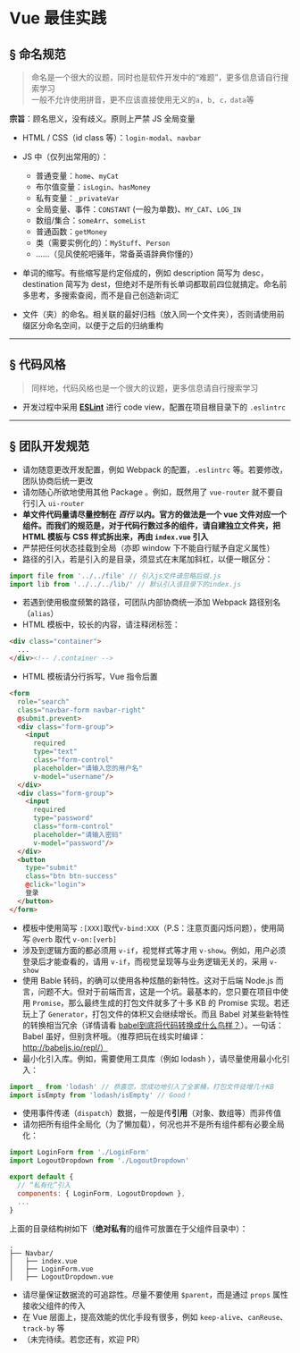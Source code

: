 # Vue 最佳实践

## &sect; 命名规范
> 命名是一个很大的议题，同时也是软件开发中的“难题”，更多信息请自行搜索学习  
> 一般不允许使用拼音，更不应该直接使用无义的`a, b, c，data`等

**宗旨**：顾名思义，没有歧义。原则上严禁 JS 全局变量

* HTML / CSS（id class 等）：`login-modal`、`navbar`
* JS 中（仅列出常用的）：
  * 普通变量：`home`、`myCat`
  * 布尔值变量：`isLogin`、`hasMoney`
  * 私有变量：`_privateVar`
  * 全局变量、事件：`CONSTANT` (一般为单数)、`MY_CAT`、`LOG_IN`
  * 数组/集合：`someArr`、`someList`
  * 普通函数：`getMoney`
  * 类（需要实例化的）：`MyStuff`、`Person`
  * ......（见风使舵吧骚年，常备英语辞典你懂的）
  
* 单词的缩写。有些缩写是约定俗成的，例如 description 简写为 desc，destination 简写为 dest，但绝对不是所有长单词都取前四位就搞定。命名前多思考，多搜索查阅，而不是自己创造新词汇
* 文件（夹）的命名。相关联的最好归档（放入同一个文件夹），否则请使用前缀区分命名空间，以便于之后的归纳重构

***

## &sect; 代码风格
> 同样地，代码风格也是一个很大的议题，更多信息请自行搜索学习

* 开发过程中采用 [**ESLint**](http://eslint.org/) 进行 code view，配置在项目根目录下的 `.eslintrc`

***

## &sect; 团队开发规范
* 请勿随意更改开发配置，例如 Webpack 的配置，`.eslintrc` 等。若要修改，团队协商后统一更改
* 请勿随心所欲地使用其他 Package 。例如，既然用了 `vue-router` 就不要自行引入 `ui-router`
* **单文件代码量请尽量控制在 *百行* 以内。官方的做法是一个 vue 文件对应一个组件。而我们的规范是，对于代码行数过多的组件，请自建独立文件夹，把 HTML 模板与 CSS 样式拆出来，再由 `index.vue` 引入**
* 严禁把任何状态挂载到全局（亦即 window 下不能自行赋予自定义属性）
* 路径的引入，若是引入的是目录，须显式在末尾加斜杠，以便一眼区分：

```javascript
import file from '../../file' // 引入js文件请忽略后缀.js
import lib from '../../../lib/' // 默认引入该目录下的index.js
```

* 若遇到使用极度频繁的路径，可团队内部协商统一添加 Webpack 路径别名（`alias`）
* HTML 模板中，较长的内容，请注释闭标签：

```html
<div class="container">
  ...
</div><!-- /.container -->
```

* HTML 模板请分行拆写，Vue 指令后置

```html
<form
  role="search"
  class="navbar-form navbar-right"
  @submit.prevent>
  <div class="form-group">
    <input
      required
      type="text"
      class="form-control"
      placeholder="请输入您的用户名"
      v-model="username"/>
  </div>
  <div class="form-group">
    <input
      required
      type="password"
      class="form-control"
      placeholder="请输入密码"
      v-model="password"/>
  </div>
  <button
    type="submit"
    class="btn btn-success"
    @click="login">
    登录
  </button>
</form>
```

* 模板中使用简写 `:[XXX]`取代`v-bind:XXX`（P.S：注意页面闪烁问题），使用简写 `@verb` 取代 `v-on:[verb]`
* 涉及到逻辑方面的都必须用 `v-if`，视觉样式等才用 `v-show`。例如，用户必须登录后才能查看的，请用 `v-if`，而视觉呈现等与业务逻辑无关的，采用 `v-show`
* 使用 Bable 转码，的确可以使用各种炫酷的新特性。这对于后端 Node.js 而言，问题不大。但对于前端而言，这是一个坑。最基本的，您只要在项目中使用 `Promise`，那么最终生成的打包文件就多了十多 KB 的 Promise 实现。若还玩上了 `Generator`，打包文件的体积又会继续增长。而且 Babel 对某些新特性的转换相当冗余（详情请看 [babel到底将代码转换成什么鸟样？](https://github.com/lcxfs1991/blog/issues/9)）。一句话：Babel 虽好，但别贪杯哦。（推荐把玩在线实时编译：http://babeljs.io/repl/）
* 最小化引入库。例如，需要使用工具库（例如 lodash ），请尽量使用最小化引入：

```javascript
import _ from 'lodash' // 恭喜您，您成功地引入了全家桶，打包文件徒增几十KB
import isEmpty from 'lodash/isEmpty' // Good！
```

* 使用事件传递（`dispatch`）数据，一般是传**引用**（对象、数组等）而非传值
* 请勿把所有组件全局化（为了懒加载），何况也并不是所有组件都有必要全局化：

```javascript
import LoginForm from './LoginForm'
import LogoutDropdown from './LogoutDropdown'

export default {
  // “私有化”引入
  components: { LoginForm, LogoutDropdown },
  ...
}
```
  
上面的目录结构树如下（**绝对私有**的组件可放置在于父组件目录中）：

```
.
├── Navbar/
│   ├── index.vue
│   ├── LoginForm.vue
│   ├── LogoutDropdown.vue
```

* 请尽量保证数据流的可追踪性。尽量不要使用 `$parent`，而是通过 `props` 属性接收父组件的传入
* 在 Vue 层面上，提高效能的优化手段有很多，例如 `keep-alive`、`canReuse`、`track-by` 等
* （未完待续。若您还有，欢迎 PR）

